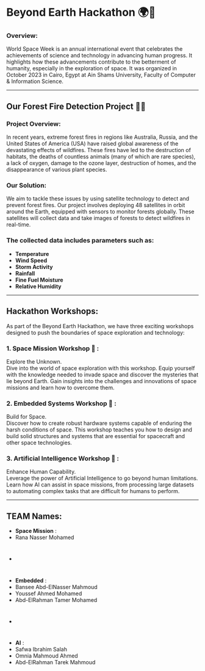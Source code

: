 # Beyond Earth Hackathon 🌍🚀

### Overview: 
World Space Week is an annual international event that celebrates the achievements of science and technology in advancing human progress. It highlights how these advancements contribute to the betterment of humanity, especially in the exploration of space. It was organized in October 2023 in Cairo, Egypt at Ain Shams University, Faculty of Computer & Information Science.

---
## Our Forest Fire Detection Project 🌲🔥
### Project Overview:
In recent years, extreme forest fires in regions like Australia, Russia, and the United States of America (USA) have raised global awareness of the devastating effects of wildfires. These fires have led to the destruction of habitats, the deaths of countless animals (many of which are rare species), a lack of oxygen, damage to the ozone layer, destruction of homes, and the disappearance of various plant species.
### Our Solution:
We aim to tackle these issues by using satellite technology to detect and prevent forest fires. Our project involves deploying 48 satellites in orbit around the Earth, equipped with sensors to monitor forests globally. These satellites will collect data and take images of forests to detect wildfires in real-time.
### The collected data includes parameters such as:
- **Temperature**
- **Wind Speed**
- **Storm Activity**
- **Rainfall**
- **Fine Fuel Moisture**
- **Relative Humidity**

---

## Hackathon Workshops:
As part of the Beyond Earth Hackathon, we have three exciting workshops designed to push the boundaries of space exploration and technology:

### 1. Space Mission Workshop 🌌 : 
Explore the Unknown.  
Dive into the world of space exploration with this workshop. Equip yourself with the knowledge needed to invade space and discover the mysteries that lie beyond Earth. Gain insights into the challenges and innovations of space missions and learn how to overcome them.

### 2. Embedded Systems Workshop 🔧 : 
Build for Space.  
Discover how to create robust hardware systems capable of enduring the harsh conditions of space. This workshop teaches you how to design and build solid structures and systems that are essential for spacecraft and other space technologies.

### 3. Artificial Intelligence Workshop 🤖 : 
Enhance Human Capability.  
Leverage the power of Artificial Intelligence to go beyond human limitations. Learn how AI can assist in space missions, from processing large datasets to automating complex tasks that are difficult for humans to perform.

---

## TEAM Names:
- **Space Mission** :
- Rana Nasser Mohamed
- # 
- **Embedded** :
- Bansee Abd-ElNasser Mahmoud
- Youssef Ahmed Mohamed
- Abd-ElRahman Tamer Mohamed
- # 
- **AI** :
- Safwa Ibrahim Salah
- Omnia Mahmoud Ahmed
- Abd-ElRahman Tarek Mahmoud
